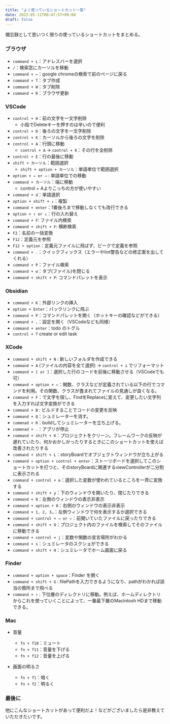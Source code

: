 ```yaml
---
title: "よく使っているショートカット一覧"
date: 2023-05-11T00:47:57+09:00
draft: false
---
```


備忘録として思いつく限りの使っているショートカットをまとめる。

### ブラウザ
- `command + L`：アドレスバーを選択
- `/`：検索窓にカーソルを移動
- `command + ←`：google chromeの検索で前のページに戻る
- `command + T`：タブ作成
- `command + W`：タブ削除
- `command + R`：ブラウザ更新

### VSCode
- `control + H`：前の文字を一文字削除
  - 小指でDeleteキーを押すのは辛いので便利
- `control + D`：後ろの文字を一文字削除
- `control + K`：カーソルから後ろの文字を削除
- `control + A`：行頭に移動
	- `control + A` -> `control + K`：その行を全削除
- `control + E`：行の最後に移動
- `shift + カーソル`：範囲選択
    - `shift + option + カーソル`：単語単位で範囲選択
- `option + ← or →` : 単語単位での移動
- `command + カーソル`：端に移動
    - control + Aよりこっちの方が使いやすい
- `command + d`：単語選択
- `option + shift + ↓`：複製
- `command + enter`：1番後ろまで移動しなくても改行できる
- `option + ↑ or ↓`：行の入れ替え
- `command + F`: ファイル内検索
- `command + shift + F`: 横断検索
- `F2`：名前の一括変換
- `F12`：定義元を参照
- `F12 + option`：定義元ファイルに飛ばず、ピークで定義を参照
- `command + .`：クイックフィックス（エラーやlint警告などの修正案を出してくれる）
- `command + P`：ファイル検索
- `command + w`：タブ(ファイル)を閉じる
- `command + shift + P`: コマンドパレットを表示

### Obsidian
- `command + K`：外部リンクの挿入
- `option + Enter`：バックリンクに飛ぶ
- `command + P`：コマンドパレットを開く（ホットキーの確認などができる）
- `command + ,`：設定を開く（VSCodeなども同様）
- `command + enter`：todo のトグル
- `control + T` create or edit task

### XCode
- `command + shift + N` : 新しいフォルダを作成できる
- `command + A` (ファイルの内容を全て選択) → `control + i` でリフォーマット
- `command + [ or ]`：選択した行のコードを前後に移動させる（VSCodeでも可）
- `command + option + ←`：関数、クラスなどが定義されている以下の行でコマンドを利用。その関数、クラスが畳まれてファイルの見通しが良くなる。
- `command + F`：で文字を探し、FindをReplaceに変えて、変更したい文字列を入力すれば文字変換ができる
- `command + B` : ビルドすることでコードの変更を反映
- `command + Q`：シュミレーターを消す。
- `commnad + R`：buildしてシュミレーターを立ち上げる。
- `commnad + .`：アプリが停止
- `command + shift + K`：プロジェクトをクリーン。フレームワークの反映が遅れていたり、何かおかしかったりするときにこのショートカットを使えば改善されたりする
- `command + shift + L`：storyBoardでオブジェクトウィンドウが立ち上がる
- `command + option + control + enter`：ストーリボードを選択してこのショートカットを打つと、そのstoryBoardに関連するviewControllerが二分割に表示される
- `command + control + e`：選択した変数が使われているところを一斉に変換する
- `command + shift + y`：下のウィンドウを開いたり、閉じたりできる
- `command + 0`：左側のウィンドウの表示非表示
- `command + option + 0`：右側のウィンドウの表示非表示
- `command + 1, 2, 3…`：左側ウィンドウで何を表示するか選択できる
- `command + control + → or ←`：前開いていたファイルに戻ったりできる
- `command + shift + O`：プロジェクト内のファイルを検索してそのファイルに移動できる
- `command + control + j`：変数や関数の宣言場所がわかる
- `command + s`：シュミレータのスクショができる
- `command + shift + H`：シュミレータでホーム画面に戻る

### Finder
- `command + option + space`：Finder を開く
- `command + shift + G` : filePathを入力できるようになり、pathがわかれば該当の箇所まで飛べる
- `command + ↑` : 下位層のディレクトリに移動。例えば、ホームディレクトリからこれを使っていくことによって、一番最下層のMacintosh HDまで移動できる。

### Mac
- 音量
  - `fn + f10`：ミュート
  - `fn + f11`：音量を下げる
  - `fn + f12`：音量を上げる

- 画面の明るさ
  - `fn + f1`：暗く
  - `fn + f2`：明るく

### 最後に
他にこんなショートカットがあって便利だよ！などがございましたら是非教えていただきたいです。